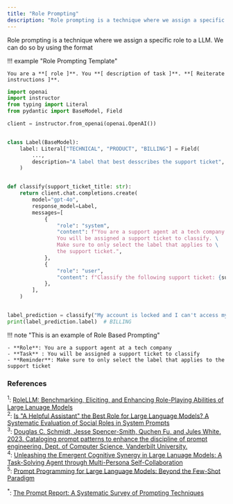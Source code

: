 ```yaml
---
title: "Role Prompting"
description: "Role prompting is a technique where we assign a specific role to a LLM. We can do so by using the format"
---
```


Role prompting is a technique where we assign a specific role to a LLM. We can do so by using the format

!!! example "Role Prompting Template"

    You are a **[ role ]**. You **[ description of task ]**. **[ Reiterate instructions ]**.

```python
import openai
import instructor
from typing import Literal
from pydantic import BaseModel, Field

client = instructor.from_openai(openai.OpenAI())


class Label(BaseModel):
    label: Literal["TECHNICAL", "PRODUCT", "BILLING"] = Field(
        ...,
        description="A label that best desscribes the support ticket",
    )


def classify(support_ticket_title: str):
    return client.chat.completions.create(
        model="gpt-4o",
        response_model=Label,
        messages=[
            {
                "role": "system",
                "content": f"You are a support agent at a tech company.\
                You will be assigned a support ticket to classify. \
                Make sure to only select the label that applies to \
                the support ticket.",
            },
            {
                "role": "user",
                "content": f"Classify the following support ticket: {support_ticket_title}",
            },
        ],
    )


label_prediction = classify("My account is locked and I can't access my billing info")
print(label_prediction.label)  # BILLING
```

!!! note "This is an example of Role Based Prompting"

    - **Role**: You are a support agent at a tech company
    - **Task** : You will be assigned a support ticket to classify
    - **Reminder**: Make sure to only select the label that applies to the support ticket

### References

<sup id="ref-1">1</sup>: [RoleLLM: Benchmarking, Eliciting, and Enhancing Role-Playing Abilities of Large Lanuage Models](https://arxiv.org/abs/2310.00746)  
<sup id="ref-2">2</sup>: [Is "A Helpful Assistant" the Best Role for Large Language Models? A Systematic Evaluation of Social Roles in System Prompts ](https://arxiv.org/abs/2311.10054)  
<sup id="ref-3">3</sup>: [Douglas C. Schmidt, Jesse Spencer-Smith, Quchen Fu, and Jules White. 2023. Cataloging prompt patterns to enhance the discipline of prompt engineering. Dept. of Computer Science, Vanderbilt University.](https://www.dre.vanderbilt.edu/~schmidt/PDF/ADA_Europe_Position_Paper.pdf)  
<sup id="ref-4">4</sup>: [Unleashing the Emergent Cognitive Synergy in Large Lanuage Models: A Task-Solving Agent through Multi-Persona Self-Collaboration ](https://arxiv.org/abs/2307.05300)  
<sup id="ref-5">5</sup>: [Prompt Programming for Large Language Models: Beyond the Few-Shot Paradigm](https://dl.acm.org/doi/10.1145/3411763.3451760)

<sup id="ref-asterisk">\*</sup>: [The Prompt Report: A Systematic Survey of Prompting Techniques](https://arxiv.org/abs/2406.06608)

